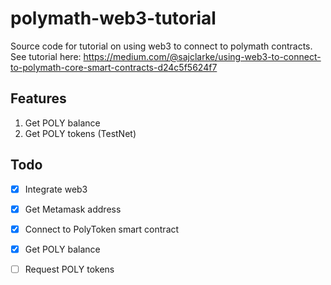 # polymath-web3-tutorial
Source code for tutorial on using web3 to connect to polymath contracts. See tutorial here: https://medium.com/@sajclarke/using-web3-to-connect-to-polymath-core-smart-contracts-d24c5f5624f7

## Features
1. Get POLY balance
2. Get POLY tokens (TestNet)

## Todo
- [x] Integrate web3
- [x] Get Metamask address
- [x] Connect to PolyToken smart contract
- [x] Get POLY balance
- [ ] Request POLY tokens

